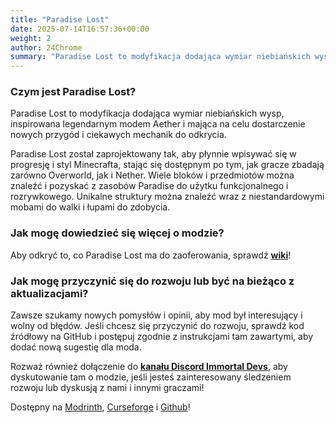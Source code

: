 ```yaml
---
title: "Paradise Lost"
date: 2025-07-14T16:57:36+00:00
weight: 2
author: 24Chrome
summary: "Paradise Lost to modyfikacja dodająca wymiar niebiańskich wysp, inspirowana legendarnym modem Aether i mająca na celu dostarczenie nowych przygód i ciekawych mechanik do odkrycia."
---
```


### Czym jest Paradise Lost?

Paradise Lost to modyfikacja dodająca wymiar niebiańskich wysp, inspirowana legendarnym modem Aether i mająca na celu dostarczenie nowych przygód i ciekawych mechanik do odkrycia. 

Paradise Lost został zaprojektowany tak, aby płynnie wpisywać się w progresję i styl Minecrafta, stając się dostępnym po tym, jak gracze zbadają zarówno Overworld, jak i Nether. Wiele bloków i przedmiotów można znaleźć i pozyskać z zasobów Paradise do użytku funkcjonalnego i rozrywkowego. Unikalne struktury można znaleźć wraz z niestandardowymi mobami do walki i łupami do zdobycia.

### Jak mogę dowiedzieć się więcej o modzie?

Aby odkryć to, co Paradise Lost ma do zaoferowania, sprawdź **[wiki](/pl/wiki/paradise-lost/)**!

### Jak mogę przyczynić się do rozwoju lub być na bieżąco z aktualizacjami?

Zawsze szukamy nowych pomysłów i opinii, aby mod był interesujący i wolny od błędów. Jeśli chcesz się przyczynić do rozwoju, sprawdź kod źródłowy na GitHub i postępuj zgodnie z instrukcjami tam zawartymi, aby dodać nową sugestię dla moda.

Rozważ również dołączenie do **[kanału Discord Immortal Devs](https://discord.com/invite/TvuNtNYEvr)**, aby dyskutowanie tam o modzie, jeśli jesteś zainteresowany śledzeniem rozwoju lub dyskusją z nami i innymi graczami!

Dostępny na [Modrinth](https://modrinth.com/mod/paradise-lost), [Curseforge](https://www.curseforge.com/minecraft/mc-mods/paradise-lost) i [Github](https://github.com/devs-immortal/Paradise-Lost/releases)!